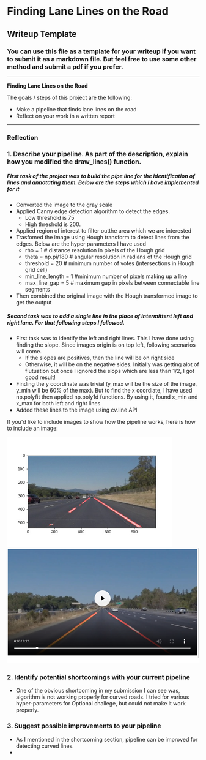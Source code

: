 # **Finding Lane Lines on the Road** 

## Writeup Template

### You can use this file as a template for your writeup if you want to submit it as a markdown file. But feel free to use some other method and submit a pdf if you prefer.

---

**Finding Lane Lines on the Road**

The goals / steps of this project are the following:
* Make a pipeline that finds lane lines on the road
* Reflect on your work in a written report


[//]: # (Image References)

[image1]: ./examples/grayscale.jpg "Grayscale"

---

### Reflection

### 1. Describe your pipeline. As part of the description, explain how you modified the draw_lines() function.

##### First task of the project was to build the pipe line for the identification of lines and annotating them. Below are the steps which I have implemented for it
  * Converted the image to the gray scale
  * Applied Canny edge detection algorithm to detect the edges. 
       * Low threshold is 75 
       * High threshold is 200. 
  * Applied region of interest to filter outthe area which we are interested
  * Trasfomed the image using Hough transform to detect lines from the edges. Below are the hyper parameters I have used
      * rho = 1 # distance resolution in pixels of the Hough grid
      * theta = np.pi/180  # angular resolution in radians of the Hough grid
      * threshold = 20     # minimum number of votes (intersections in Hough grid cell)
      * min_line_length = 1 #minimum number of pixels making up a line
      * max_line_gap = 5    # maximum gap in pixels between connectable line segments
   * Then combined the original image with the Hough transformed image to get the output

##### Second task was to add a single line in the place of intermittent left and right lane. For that following steps I followed.
  
  * First task was to identify the left and right lines. This I have done using finding the slope. Since images origin is on top left, following scenarios will come.
      * If the slopes are positives, then the line will be on right side
      * Otherwise, it will be on the negative sides.
      Initially was getting alot of flutuation but once I ignored the slops which are less than 1/2, I got good result!
   * Finding the y coordinate was trivial (y_max will be the size of the image, y_min will be 60% of the max). But to find the x coordiate, I have used np.polyfit then applied np.poly1d functions. By using it, found x_min and x_max for both left and right lines
   * Added these lines to the image using cv.line API 

If you'd like to include images to show how the pipeline works, here is how to include an image: 

![Image befor modifying draw_lines](sample_intermitted_lines.jpg)
![Image after modifying draw_lines](final_video_image.png)


### 2. Identify potential shortcomings with your current pipeline

  * One of the obvious shortcoming in my submission I can see was, algorithm is not working properly for curved roads. I tried for various hyper-parameters for Optional challege, but could not make it work properly.  


### 3. Suggest possible improvements to your pipeline
  * As I mentioned in the shortcoming section, pipeline can be improved for detecting curved lines. 
  * 
